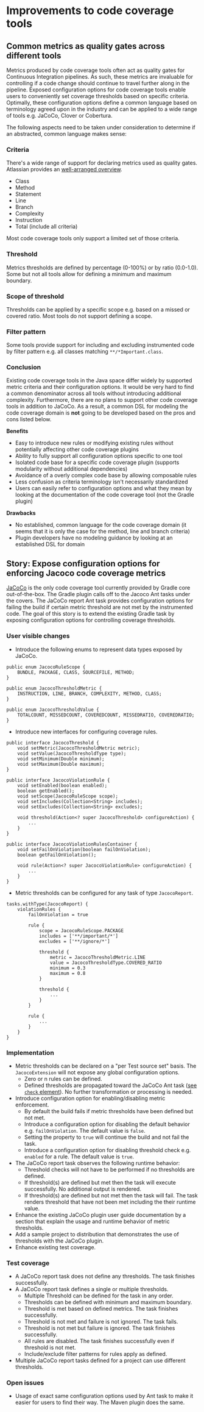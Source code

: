 # Improvements to code coverage tools

## Common metrics as quality gates across different tools

Metrics produced by code coverage tools often act as quality gates for Continuous Integration pipelines. As such, these metrics are invaluable for controlling if a code change should continue
to travel further along in the pipeline. Exposed configuration options for code coverage tools enable users to conveniently set coverage thresholds based on specific criteria. Optimally, 
these configuration options define a common language based on terminology agreed upon in the industry and can be applied to a wide range of tools e.g. JaCoCo, Clover 
or Cobertura. 

The following aspects need to be taken under consideration to determine if an abstracted, common language makes sense:

### Criteria

There's a wide range of support for declaring metrics used as quality gates. Atlassian provides an [well-arranged overview](https://confluence.atlassian.com/display/CLOVER/Comparison+of+code+coverage+tools). 

- Class
- Method
- Statement
- Line
- Branch
- Complexity
- Instruction
- Total (include all criteria)

Most code coverage tools only support a limited set of those criteria.

### Threshold

Metrics thresholds are defined by percentage (0-100%) or by ratio (0.0-1.0). Some but not all tools allow for defining a minimum and maximum boundary.  

### Scope of threshold

Thresholds can be applied by a specific scope e.g. based on a missed or covered ratio. Most tools do not support defining a scope.

### Filter pattern

Some tools provide support for including and excluding instrumented code by filter pattern e.g. all classes matching `**/*Important.class`.

### Conclusion

Existing code coverage tools in the Java space differ widely by supported metric criteria and their configuration options. It would be very hard to find a common denominator across all
tools without introducing additional complexity. Furthermore, there are no plans to support other code coverage tools in addition to JaCoCo. As a result, a common DSL for modeling the code 
coverage domain is **not** going to be developed based on the pros and cons listed below.

**Benefits**

- Easy to introduce new rules or modifying existing rules without potentially affecting other code coverage plugins
- Ability to fully support all configuration options specific to one tool
- Isolated code base for a specific code coverage plugin (supports modularity without additional dependencies)
- Avoidance of a overly complex code base by allowing composable rules
- Less confusion as criteria terminology isn't necessarily standardized
- Users can easily refer to configuration options and what they mean by looking at the documentation of the code coverage tool (not the Gradle plugin)

**Drawbacks**

- No established, common language for the code coverage domain (it seems that it is only the case for the method, line and branch criteria)
- Plugin developers have no modeling guidance by looking at an established DSL for domain 

## Story: Expose configuration options for enforcing Jacoco code coverage metrics

[JaCoCo](https://docs.gradle.org/current/userguide/jacoco_plugin.html) is the only code coverage tool currently provided by Gradle core out-of-the-box. The Gradle plugin calls off to the Jacoco Ant 
tasks under the covers. The JaCoCo report Ant task provides configuration options for failing the build if certain metric threshold are not met by the instrumented code. The goal of this story
 is to extend the existing Gradle task by exposing configuration options for controlling coverage thresholds.

### User visible changes

- Introduce the following enums to represent data types exposed by JaCoCo.

<!-- -->

    public enum JacocoRuleScope {
        BUNDLE, PACKAGE, CLASS, SOURCEFILE, METHOD;
    }

    public enum JacocoThresholdMetric {
        INSTRUCTION, LINE, BRANCH, COMPLEXITY, METHOD, CLASS;
    }
    
    public enum JacocoThresholdValue {
        TOTALCOUNT, MISSEDCOUNT, COVEREDCOUNT, MISSEDRATIO, COVEREDRATIO;
    }

- Introduce new interfaces for configuring coverage rules.

<!-- -->

    public interface JacocoThreshold {
        void setMetric(JacocoThresholdMetric metric);
        void setValue(JacocoThresholdType type);
        void setMinimum(Double minimum);
        void setMaximum(Double maximum);
    }

    public interface JacocoViolationRule {
        void setEnabled(boolean enabled);
        boolean getEnabled();
        void setScope(JacocoRuleScope scope);
        void setIncludes(Collection<String> includes);
        void setExcludes(Collection<String> excludes);
        
        void threshold(Action<? super JacocoThreshold> configureAction) {
            ...
        }
    }

    public interface JacocoViolationRulesContainer {
        void setFailOnViolation(boolean failOnViolation);
        boolean getFailOnViolation();
        
        void rule(Action<? super JacocoViolationRule> configureAction) {
            ...
        }
    }

- Metric thresholds can be configured for any task of type `JacocoReport`.

<!-- -->

    tasks.withType(JacocoReport) {
        violationRules {
            failOnViolation = true
        
            rule {
                scope = JacocoRuleScope.PACKAGE
                includes = ['**/important/*']
                excludes = ['**/ignore/*']
                
                threshold {
                    metric = JacocoThresholdMetric.LINE
                    value = JacocoThresholdType.COVERED_RATIO
                    minimum = 0.3
                    maximum = 0.8
                }
                
                threshold {
                    ...
                }
            }
            
            rule {
                ...
            }
        }
    }

### Implementation

- Metric thresholds can be declared on a "per Test source set" basis. The `JacocoExtension` will not expose any global configuration options.
    - Zero or n rules can be defined.
    - Defined thresholds are propagated toward the JaCoCo Ant task ([see `check` element](http://www.eclemma.org/jacoco/trunk/doc/ant.html)). No further transformation or processing is needed.
- Introduce configuration option for enabling/disabling metric enforcement.
    - By default the build fails if metric thresholds have been defined but not met. 
    - Introduce a configuration option for disabling the default behavior e.g. `failOnViolation`. The default value is `false`.
    - Setting the property to `true` will continue the build and not fail the task.
    - Introduce a configuration option for disabling threshold check e.g. `enabled` for a rule. The default value is `true`.
- The JaCoCo report task observes the following runtime behavior:
    - Threshold checks will not have to be performed if no thresholds are defined.
    - If threshold(s) are defined but met then the task will execute successfully. No additional output is rendered.
    - If threshold(s) are defined but not met then the task will fail. The task renders threshold that have not been met including the their runtime value.
- Enhance the existing JaCoCo plugin user guide documentation by a section that explain the usage and runtime behavior of metric thresholds.
- Add a sample project to distribution that demonstrates the use of thresholds with the JaCoCo plugin.
- Enhance existing test coverage.

### Test coverage

- A JaCoCo report task does not define any thresholds. The task finishes successfully.
- A JaCoCo report task defines a single or multiple thresholds.
    - Multiple Threshold can be defined for the task in any order.
    - Thresholds can be defined with minimum and maximum boundary.
    - Threshold is met based on defined metrics. The task finishes successfully.
    - Threshold is not met and failure is not ignored. The task fails.
    - Threshold is not met but failure is ignored. The task finishes successfully.
    - All rules are disabled. The task finishes successfully even if threshold is not met.
    - Include/exclude filter patterns for rules apply as defined.
- Multiple JaCoCo report tasks defined for a project can use different thresholds.

### Open issues

- Usage of exact same configuration options used by Ant task to make it easier for users to find their way. The Maven plugin does the same.
